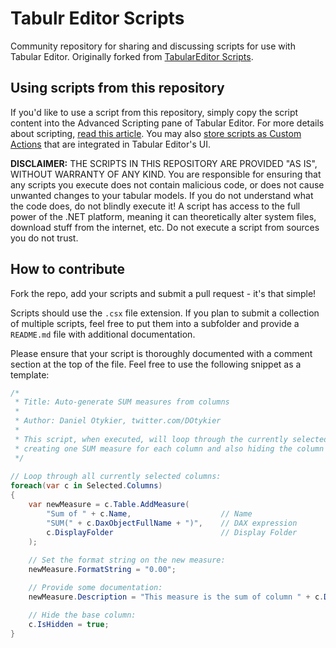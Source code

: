 # Tabulr Editor Scripts
Community repository for sharing and discussing scripts for use with Tabular Editor. Originally forked from [TabularEditor Scripts](https://github.com/TabularEditor/Scripts).

## Using scripts from this repository
If you'd like to use a script from this repository, simply copy the script content into the Advanced Scripting pane of Tabular Editor. For more details about scripting, [read this article](https://github.com/otykier/TabularEditor/wiki/Advanced-Scripting). You may also [store scripts as Custom Actions](https://github.com/otykier/TabularEditor/wiki/Custom-Actions) that are integrated in Tabular Editor's UI.

**DISCLAIMER:** THE SCRIPTS IN THIS REPOSITORY ARE PROVIDED "AS IS", WITHOUT WARRANTY OF ANY KIND. You are responsible for ensuring that any scripts you execute does not contain malicious code, or does not cause unwanted changes to your tabular models. If you do not understand what the code does, do not blindly execute it! A script has access to the full power of the .NET platform, meaning it can theoretically alter system files, download stuff from the internet, etc. Do not execute a script from sources you do not trust.

## How to contribute
Fork the repo, add your scripts and submit a pull request - it's that simple!

Scripts should use the `.csx` file extension. If you plan to submit a collection of multiple scripts, feel free to put them into a subfolder and provide a `README.md` file with additional documentation.

Please ensure that your script is thoroughly documented with a comment section at the top of the file. Feel free to use the following snippet as a template:

```csharp
/*
 * Title: Auto-generate SUM measures from columns
 * 
 * Author: Daniel Otykier, twitter.com/DOtykier
 * 
 * This script, when executed, will loop through the currently selected columns,
 * creating one SUM measure for each column and also hiding the column itself.
 */
 
// Loop through all currently selected columns:
foreach(var c in Selected.Columns)
{
    var newMeasure = c.Table.AddMeasure(
        "Sum of " + c.Name,                    // Name
        "SUM(" + c.DaxObjectFullName + ")",    // DAX expression
        c.DisplayFolder                        // Display Folder
    );
    
    // Set the format string on the new measure:
    newMeasure.FormatString = "0.00";

    // Provide some documentation:
    newMeasure.Description = "This measure is the sum of column " + c.DaxObjectFullName;

    // Hide the base column:
    c.IsHidden = true;
}
```
